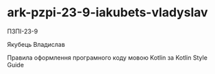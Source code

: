 # ark-pzpi-23-9-iakubets-vladyslav
ПЗПІ-23-9

Якубець Владислав

Правила оформлення програмного коду мовою Kotlin за Kotlin Style Guide
